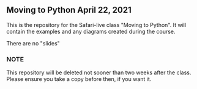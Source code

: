 ## Moving to Python April 22, 2021

This is the repository for the Safari-live
class "Moving to Python". It will contain
the examples and any diagrams created during
the course.

There are no "slides"

### NOTE
This repository will be deleted not sooner 
than two weeks after the class. Please ensure
you take a copy before then, if you want it.